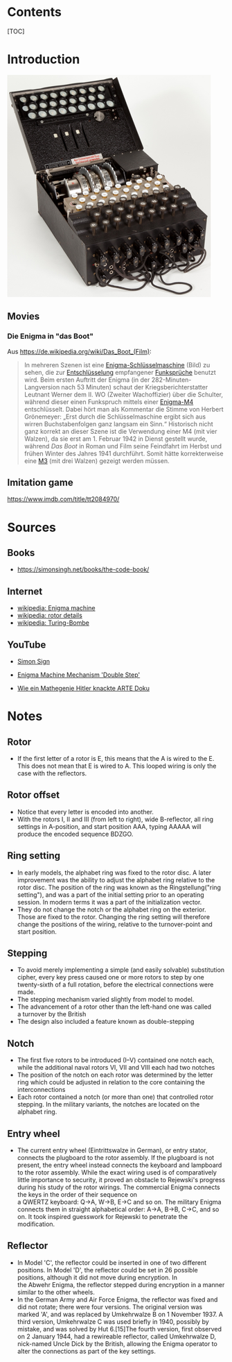 # Contents

[TOC]

# Introduction

<img src=".\pictures\Enigma_(crittografia)_-_Museo_scienza_e_tecnologia_Milano.jpg" alt="img" style="zoom:50%;" />

## Movies

### Die Enigma in "das Boot"

Aus https://de.wikipedia.org/wiki/Das_Boot_(Film):

> In mehreren Szenen ist eine [Enigma-Schlüsselmaschine](https://de.wikipedia.org/wiki/Enigma_(Maschine)) (Bild) zu sehen, die zur [Entschlüsselung](https://de.wikipedia.org/wiki/Entschlüsselung) empfangener [Funksprüche](https://de.wikipedia.org/wiki/Funkspruch) benutzt wird. Beim ersten Auftritt der Enigma (in der 282-Minuten-Langversion nach 53 Minuten) schaut der Kriegsberichterstatter Leutnant Werner dem II. WO (Zweiter Wachoffizier) über die Schulter, während dieser einen Funkspruch mittels einer [Enigma-M4](https://de.wikipedia.org/wiki/Enigma-M4) entschlüsselt. Dabei hört man als Kommentar die Stimme von Herbert Grönemeyer: „Erst durch die Schlüsselmaschine ergibt sich aus wirren Buchstabenfolgen ganz langsam ein Sinn.“ Historisch nicht ganz korrekt an dieser Szene ist die Verwendung einer M4 (mit vier Walzen), da sie erst am 1. Februar 1942 in Dienst gestellt wurde, während *Das Boot* in Roman und Film seine Feindfahrt im Herbst und frühen Winter des Jahres 1941 durchführt. Somit hätte korrekterweise eine [M3](https://de.wikipedia.org/wiki/Enigma-M#Enigma-M3) (mit drei Walzen) gezeigt werden müssen.

## Imitation game

https://www.imdb.com/title/tt2084970/

# Sources

## Books
- https://simonsingh.net/books/the-code-book/

## Internet
- [wikipedia: Enigma machine](https://en.wikipedia.org/wiki/Enigma_machine)
- [wikipedia: rotor details](https://en.wikipedia.org/wiki/Enigma_rotor_details)
- [wikipedia: Turing-Bombe](https://de.wikipedia.org/wiki/Turing-Bombe)

## YouTube
- [Simon Sign ](https://www.youtube.com/watch?v=ASfAPOiq_eQ&t=309s)
- [Enigma Machine Mechanism 'Double Step'](https://www.youtube.com/watch?v=hcVhQeZ5gI4)

- [Wie ein Mathegenie Hitler knackte ARTE Doku](https://www.youtube.com/watch?v=ttRDu4wuVTA)
# Notes

## Rotor
- If the first letter of a rotor is E, this means that the A is wired to the E. This does not mean that E is wired to A. This looped wiring is only the case with the reflectors.
## Rotor offset
- Notice that every letter is encoded into another.
- With the rotors I, II and III (from left to right), wide B-reflector, all ring settings in A-position, and start position AAA, typing AAAAA will produce the encoded sequence BDZGO.
## Ring setting
- In early models, the alphabet ring was fixed to the rotor disc. A later improvement was the ability to adjust the alphabet ring relative to the rotor disc. The position of the ring was known as the Ringstellung("ring setting"), and was a part of the initial setting prior to an operating session. In modern terms it was a part of the initialization vector.
- They do not change the notch or the alphabet ring on the exterior. Those are fixed to the rotor. Changing the ring setting will therefore change the positions of the wiring, relative to the turnover-point and start position.
## Stepping
-  To avoid merely implementing a simple (and easily solvable) substitution cipher, every key press caused one or more rotors to step by one twenty-sixth of a full rotation, before the electrical connections were made.
- The stepping mechanism varied slightly from model to model.
- The advancement of a rotor other than the left-hand one was called a turnover by the British
- The design also included a feature known as double-stepping 
## Notch
- The first five rotors to be introduced (I–V) contained one notch each, while the additional naval rotors VI, VII and VIII each had two notches
- The position of the notch on each rotor was determined by the letter ring which could be adjusted in relation to the core containing the interconnections
- Each rotor contained a notch (or more than one) that controlled rotor stepping. In the military variants, the notches are located on the alphabet ring.
## Entry wheel
- The current entry wheel (Eintrittswalze in German), or entry stator, connects the plugboard to the rotor assembly. If the plugboard is not present, the entry wheel instead connects the keyboard and lampboard to the rotor assembly. While the exact wiring used is of comparatively little importance to security, it proved an obstacle to Rejewski's progress during his study of the rotor wirings. The commercial Enigma connects the keys in the order of their sequence on a QWERTZ keyboard: Q→A, W→B, E→C and so on. The military Enigma connects them in straight alphabetical order: A→A, B→B, C→C, and so on. It took inspired guesswork for Rejewski to penetrate the modification.
## Reflector
- In Model 'C', the reflector could be inserted in one of two different positions. In Model 'D', the reflector could be set in 26 possible positions, although it did not move during encryption. In the Abwehr Enigma, the reflector stepped during encryption in a manner similar to the other wheels.
- In the German Army and Air Force Enigma, the reflector was fixed and did not rotate; there were four versions. The original version was marked 'A', and was replaced by Umkehrwalze B on 1 November 1937. A third version, Umkehrwalze C was used briefly in 1940, possibly by mistake, and was solved by Hut 6.[15]The fourth version, first observed on 2 January 1944, had a rewireable reflector, called Umkehrwalze D, nick-named Uncle Dick by the British, allowing the Enigma operator to alter the connections as part of the key settings.
	
